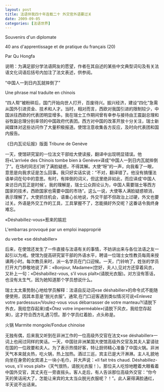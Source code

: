 ```yaml
---
layout: post
title: 法语伴我四十年连载二十 外交官外语要过关
date: 2009-09-05
categories: [法语世界]  
---
```


Souvenirs d'un diplomate

40 ans d'apprentissage et de pratique du français (20)

Par Qu Hongfa

说明：为满足部分学法语网友的愿望，作者在其自述的某些中文典型词句及有关法语文化词语后括号内加注了法文表述，供参阅。

“中国人一到日内瓦就摔倒了”

Une phrase mal traduite en chinois



“四人帮”被粉碎后，国门开始向世人打开，百废待兴。振兴经济，建设“四化”急需从国外引进资金、技术和人才。当时，相对而言，西欧对我国引进的限制较少，中国派往西欧的代表团明显增多。我在瑞士工作期间曾有幸参与接待由王震副总理和谷牧副总理分别率领的中国政府代表团。西方对中国的改革开放十分关注，瑞士新闻媒体对这些访问作了大量积极报道。使馆注意收集各方反应，及时向代表团和国内报告。

《日内瓦论坛报》版面 Tribune de Genève



一天，使馆研究室的一位法文干部给大使读报，翻译中出现明显错误。他将«L’arrivée des Chinois tombe bien à Genève»译成“中国人一到日内瓦就摔倒了”。在场的同志们听了满脸疑惑，不得其解。大使“呀”的一声，向我看了一眼，意思是向我求证是怎么回事。我只好实话实说：“不对，翻译错了。他没有搞懂法语单词<tomber>在句中的意思。有时，<tomber>有摔倒的词义，但这里绝非如此，而应译成‘中国人来访日内瓦正是时候’。我的理解是，瑞士公众舆论认为，中国人需要瑞士等西方国家的技术，西欧国家也需要中国的市场”。这么一说，大使等人满脸疑惑顿消，表示理解了。大使抓住机会，语重心长地说，外交干部不但政治上过硬，外文也要过关。外语是外交工作的工具，工具掌握不了，怎能搞好外交呢？这番话令我终身难忘。



«Déshabillez-vous»惹来的尴尬

L'embarras provoqué par un emploi inapproprié

du verbe «se déshabiller»

后来，在使馆还发生了一件直接与法语有关的事情，不妨讲出来与各位法语之友一起引以为戒。使馆为提高研究室干部的外语水平，聘请一位瑞士女性教员每周来授课两小时。每次教员来时，派一名学员在门口迎候。一天，门铃响了，姓张的学员打开大门恭敬地说了声：«Bonjour, Madame»(您好，夫人),见对方还穿着风衣，又补上一句：«Déshabillez-vous, s’il vous plaît»(请脱光衣服)。对方没有答话，也没有太生气，因为她知道那个学员想说什么。

瑞士太太乘势耐心地给学员解释：法语自反动词«se déshabiller»的命令式不能随便使用，因其本意是“脱光衣服”。通常,在门口迎客遇到类似情况可说«Enlevez votre pardessus»/Voulez-vous vous débarrasser de votre manteau?(请脱下外衣，我给您存起来)或«Ôtez votre imperméable»(请脱下风衣，我给您存起来)，这才符合西方礼遇习惯。那个学员红着脸，点头称是。

火锅 Marmite mongole/Fondue chinoise





无独有偶，后来我又听到在非洲工作的一位高级外交官在法文«se déshabiller»一词上也闹过同样的笑话。一天，中国驻非洲某国大使馆高级外交官及其夫人宴请驻在国的一位政要和夫人。为了表示热情好客，特让厨师精心准备了中国火锅。非洲天气本来就炎热，吃火锅，热上加热。酒过三巡，宾主已是大汗淋淋。主人礼貌地向坐在身旁的女宾递上一块小毛巾，并大声说：«Il fait très chaud. Déshabillez-vous, s’il vous plaît»（天气很热，请脱光衣服！）。那位夫人吃惊地瞪着大眼看着中国外交官，其丈夫在一旁直摇头。客人走后，有人告诉那位高级外交官：“你今天的笑话闹大了，怎能让来宾的太太当众脱光衣服呢？！”。此人窘得满脸通红，半天说不出话来。
